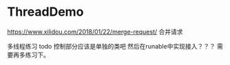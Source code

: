# ThreadDemo


https://www.xilidou.com/2018/01/22/merge-request/ 合并请求

多线程练习 
todo 控制部分应该是单独的类吧 然后在runable中实现接入？？？ 需要再多练习下。